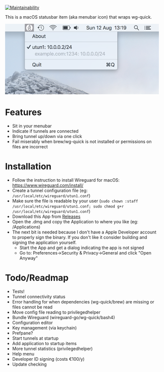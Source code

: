 [![Maintainability](https://api.codeclimate.com/v1/badges/66efb09de55fafe897e0/maintainability)](https://codeclimate.com/github/aequitas/macos-menubar-wireguard/maintainability)

This is a macOS statusbar item (aka menubar icon) that wraps wg-quick.

![Screenshot](Misc/demo.png)


# Features

- Sit in your menubar
- Indicate if tunnels are connected
- Bring tunnel up/down via one click
- Fail miserably when brew/wg-quick is not installed or permissions on files are incorrect

# Installation

- Follow the instruction to install Wireguard for macOS: https://www.wireguard.com/install/
- Create a tunnel configuration file (eg: `/usr/local/etc/wireguard/utun1.conf`)
- Make sure the file is readable by your user (`sudo chown :staff /usr/local/etc/wireguard/utun1.conf; sudo chmod g+r /usr/local/etc/wireguard/utun1.conf`)
- Download this App from [Releases](https://github.com/aequitas/macos-menubar-wireguard/releases)
- Open the .dmg and copy the Application to where you like (eg: /Applications)
- The next bit is needed because I don't have a Apple Developer account to properly sign the binary. If you don't like it consider building and signing the application yourself.
    - Start the App and get a dialog indicating the app is not signed
    - Go to: Preferences->Security & Privacy->General and click "Open Anyway"

# Todo/Readmap

- Tests!
- Tunnel connectivity status
- Error handling for when dependencies (wg-quick/brew) are missing or files cannot be read
- Move config file reading to privilegedhelper
- Bundle Wireguard (wireguard-go/wg-quick/bash4)
- Configuration editor
- Key management (via keychain)
- Prefpane?
- Start tunnels at startup
- Add application to startup items
- More tunnel statistics (privilegedhelper)
- Help menu
- Developer ID signing (costs €100/y)
- Update checking
